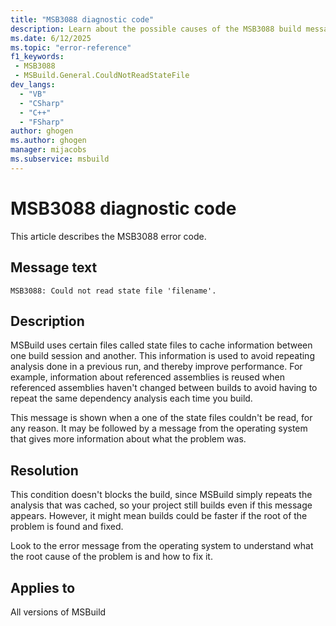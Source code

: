 ```yaml
---
title: "MSB3088 diagnostic code"
description: Learn about the possible causes of the MSB3088 build message, and get troubleshooting tips.
ms.date: 6/12/2025
ms.topic: "error-reference"
f1_keywords:
 - MSB3088
 - MSBuild.General.CouldNotReadStateFile
dev_langs:
  - "VB"
  - "CSharp"
  - "C++"
  - "FSharp"
author: ghogen
ms.author: ghogen
manager: mijacobs
ms.subservice: msbuild
---
```


# MSB3088 diagnostic code

<!-- :::ErrorDefinitionDescription::: -->
<!-- :::editable-content name="introDescription"::: -->
This article describes the MSB3088 error code.
<!-- :::editable-content-end::: -->

## Message text

<!-- :::editable-content name="messageText"::: -->
`MSB3088: Could not read state file 'filename'.`
<!-- :::editable-content-end::: -->
<!-- MSB3088: Could not read state file "{0}". {1} -->

<!-- :::editable-content name="postOutputDescription"::: -->
<!--
{StrBegin="MSB3088: "}
-->
## Description

MSBuild uses certain files called state files to cache information between one build session and another. This information is used to avoid repeating analysis done in a previous run, and thereby improve performance. For example, information about referenced assemblies is reused when referenced assemblies haven't changed between builds to avoid having to repeat the same dependency analysis each time you build.

This message is shown when a one of the state files couldn't be read, for any reason. It may be followed by a message from the operating system that gives more information about what the problem was.

## Resolution

This condition doesn't blocks the build, since MSBuild simply repeats the analysis that was cached, so your project still builds even if this message appears. However, it might mean builds could be faster if the root of the problem is found and fixed.

Look to the error message from the operating system to understand what the root cause of the problem is and how to fix it.
<!-- :::editable-content-end::: -->
<!-- :::ErrorDefinitionDescription-end::: -->

## Applies to

All versions of MSBuild

